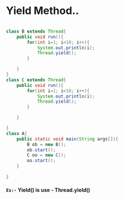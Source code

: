 # Yield Method..

``` Java

class B extends Thread{
	public void run(){
		for(int i=1; i<10; i++){
			System.out.println(i);
			Thread.yield();
		}

	}
}
class C extends Thread{
	public void run(){
		for(int i=1; i<10; i++){
			System.out.println(i);
			Thread.yield();
		}

	}

}
class A{
	public static void main(String args[]){
		B ob = new B();
		ob.start();
		C oo = new C();
		oo.start();	
	}
	
}
```
#### ```Ex:-``` Yield() is use - Thread.yield()